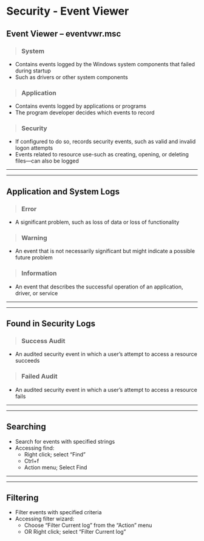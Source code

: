 # Security - Event Viewer

## **Event Viewer – eventvwr.msc**

> ### **System**
- Contains events logged by the Windows system components that failed during startup
- Such as drivers or other system components 

> ### **Application**
- Contains events logged by applications or programs
- The program developer decides which events to record

> ### **Security**
- If configured to do so, records security events, such as valid and invalid logon attempts
- Events related to resource use-such as creating, opening, or deleting files—can also be logged

---
---

## Application and System Logs

> ### **Error**
- A significant problem, such as loss of data or loss of functionality

> ### **Warning**
- An event that is not necessarily significant but might indicate a possible future problem

> ### **Information**
- An event that describes the successful operation of an application, driver, or service

---
---

## Found in Security Logs

> ### **Success Audit**
- An audited security event in which a user’s attempt to access a resource succeeds

> ### **Failed Audit**
- An audited security event in which a user’s attempt to access a resource fails

---
---

## **Searching**

- Search for events with specified strings
- Accessing find:
    - Right click; select “Find”
    - Ctrl+f
    - Action menu; Select Find

---
---

## **Filtering**

- Filter events with specified criteria
- Accessing filter wizard:
    - Choose “Filter Current log” from the “Action” menu
    - OR Right click; select “Filter Current log”